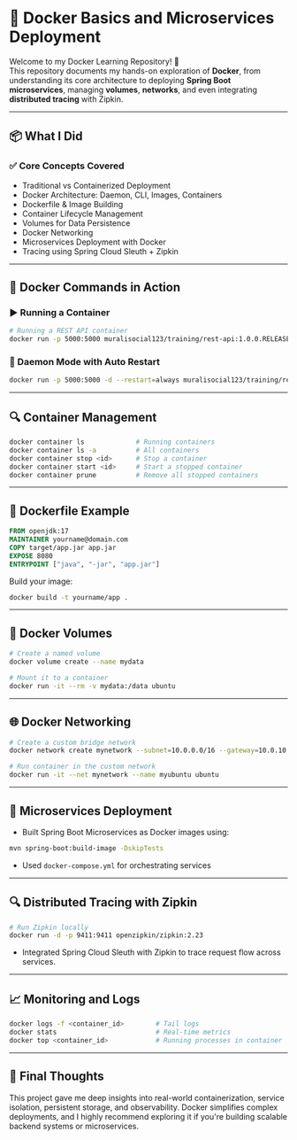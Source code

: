 # 🚀 Docker Basics and Microservices Deployment

Welcome to my Docker Learning Repository! 👋  
This repository documents my hands-on exploration of **Docker**, from understanding its core architecture to deploying **Spring Boot microservices**, managing **volumes**, **networks**, and even integrating **distributed tracing** with Zipkin.

---

## 📦 What I Did

### ✅ Core Concepts Covered

- Traditional vs Containerized Deployment
- Docker Architecture: Daemon, CLI, Images, Containers
- Dockerfile & Image Building
- Container Lifecycle Management
- Volumes for Data Persistence
- Docker Networking
- Microservices Deployment with Docker
- Tracing using Spring Cloud Sleuth + Zipkin

---

## 🐳 Docker Commands in Action

### ▶️ Running a Container

```bash
# Running a REST API container
docker run -p 5000:5000 muralisocial123/training/rest-api:1.0.0.RELEASE
```

### 🚀 Daemon Mode with Auto Restart

```bash
docker run -p 5000:5000 -d --restart=always muralisocial123/training/rest-api:1.0.0.RELEASE
```

---

## 🔍 Container Management

```bash
docker container ls             # Running containers
docker container ls -a          # All containers
docker container stop <id>      # Stop a container
docker container start <id>     # Start a stopped container
docker container prune          # Remove all stopped containers
```

---

## 📄 Dockerfile Example

```Dockerfile
FROM openjdk:17
MAINTAINER yourname@domain.com
COPY target/app.jar app.jar
EXPOSE 8080
ENTRYPOINT ["java", "-jar", "app.jar"]
```

Build your image:

```bash
docker build -t yourname/app .
```

---

## 💾 Docker Volumes

```bash
# Create a named volume
docker volume create --name mydata

# Mount it to a container
docker run -it --rm -v mydata:/data ubuntu
```

---

## 🌐 Docker Networking

```bash
# Create a custom bridge network
docker network create mynetwork --subnet=10.0.0.0/16 --gateway=10.0.10.100

# Run container in the custom network
docker run -it --net mynetwork --name myubuntu ubuntu
```

---

## 🧹 Microservices Deployment

- Built Spring Boot Microservices as Docker images using:

```bash
mvn spring-boot:build-image -DskipTests
```

- Used `docker-compose.yml` for orchestrating services

---

## 🔍 Distributed Tracing with Zipkin

```bash
# Run Zipkin locally
docker run -d -p 9411:9411 openzipkin/zipkin:2.23
```

- Integrated Spring Cloud Sleuth with Zipkin to trace request flow across services.

---

## 📈 Monitoring and Logs

```bash
docker logs -f <container_id>        # Tail logs
docker stats                         # Real-time metrics
docker top <container_id>            # Running processes in container
```

---

## 🙌 Final Thoughts

This project gave me deep insights into real-world containerization, service isolation, persistent storage, and observability. Docker simplifies complex deployments, and I highly recommend exploring it if you're building scalable backend systems or microservices.
